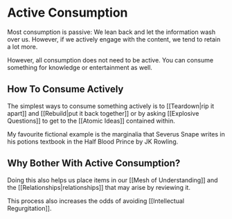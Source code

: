# Active Consumption
Most consumption is passive: We lean back and let the information wash over us. However, if we actively engage with the content, we tend to retain a lot more. 

However, all consumption does not need to be active. You can consume something for knowledge or entertainment as well.

## How To Consume Actively
The simplest ways to consume something actively is to [[Teardown|rip it apart]] and [[Rebuild|put it back together]]  or by asking [[Explosive Questions]] to get to the [[Atomic Ideas]] contained within.

My favourite fictional example is the marginalia that Severus Snape writes in his potions textbook in the Half Blood Prince by JK Rowling.


## Why Bother With Active Consumption?
Doing this also helps us place items in our [[Mesh of Understanding]] and the [[Relationships|relationships]] that may arise by reviewing it.

This process also increases the odds of avoiding [[Intellectual Regurgitation]].

